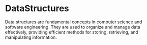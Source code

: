# DataStructures
Data structures are fundamental concepts in computer science and software engineering. They are used to organize and manage data effectively, providing efficient methods for storing, retrieving, and manipulating information. 
